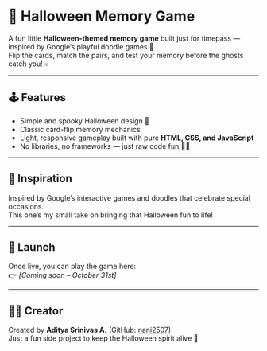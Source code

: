 # 🎃 Halloween Memory Game

A fun little **Halloween-themed memory game** built just for timepass — inspired by Google’s playful doodle games 👻  
Flip the cards, match the pairs, and test your memory before the ghosts catch you! 💀

---

## 🕹️ Features
- Simple and spooky Halloween design 🎃  
- Classic card-flip memory mechanics  
- Light, responsive gameplay built with pure **HTML, CSS, and JavaScript**  
- No libraries, no frameworks — just raw code fun 👨‍💻  

---

## 🧠 Inspiration
Inspired by Google’s interactive games and doodles that celebrate special occasions.  
This one’s my small take on bringing that Halloween fun to life!

---

## 🚀 Launch
Once live, you can play the game here:  
👉 *[Coming soon – October 31st]*  

---

## 🧑‍💻 Creator
Created by **Aditya Srinivas A.** (GitHub: [nani2507](https://github.com/nani2507))  
Just a fun side project to keep the Halloween spirit alive 👻  
